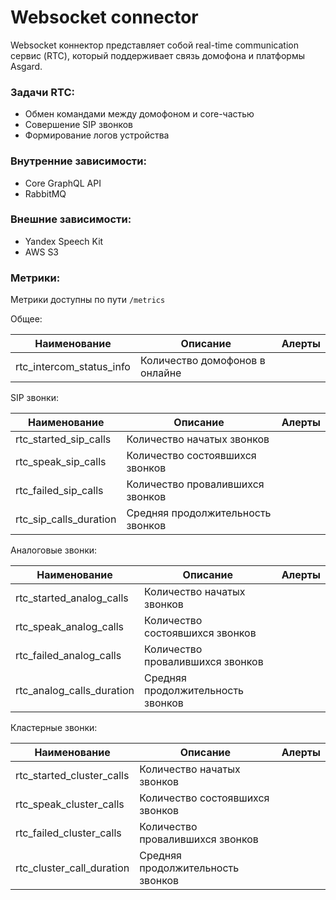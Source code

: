 # Websocket connector

Websocket коннектор представляет собой real-time communication сервис (RTC), который поддерживает связь домофона и платформы Asgard.

### Задачи RTC:

- Обмен командами между домофоном и core-частью
- Совершение SIP звонков
- Формирование логов устройства

### Внутренние зависимости:

- Core GraphQL API
- RabbitMQ

### Внешние зависимости:

- Yandex Speech Kit
- AWS S3

### Метрики:

Метрики доступны по пути ```/metrics```

Общее:

|  Наименование         |    Описание               | Алерты |
|-----------------------|---------------------------|--------|
| rtc_intercom_status_info | Количество домофонов в онлайне |

SIP звонки:

|  Наименование         |    Описание               | Алерты |
|-----------------------|---------------------------|--------|
| rtc_started_sip_calls | Количество начатых звонков|
| rtc_speak_sip_calls   | Количество состоявшихся звонков |
| rtc_failed_sip_calls | Количество провалившихся звонков |
| rtc_sip_calls_duration | Средняя продолжительность звонков |

Аналоговые звонки:

|  Наименование         |    Описание               | Алерты |
|-----------------------|---------------------------|--------|
| rtc_started_analog_calls | Количество начатых звонков|
| rtc_speak_analog_calls   | Количество состоявшихся звонков |
| rtc_failed_analog_calls | Количество провалившихся звонков |
| rtc_analog_calls_duration | Средняя продолжительность звонков |

Кластерные звонки:

|  Наименование         |    Описание               | Алерты |
|-----------------------|---------------------------|--------|
| rtc_started_cluster_calls | Количество начатых звонков|
| rtc_speak_cluster_calls   | Количество состоявшихся звонков |
| rtc_failed_cluster_calls | Количество провалившихся звонков |
| rtc_cluster_call_duration | Средняя продолжительность звонков |
